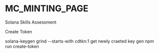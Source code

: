 # MC_MINTING_PAGE
Solana Skills Assessment

Create Token

solana-keygen grind --starts-with cdtkn:1
get newly craeted key gen <cdtkn >
npm run create-token